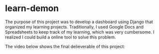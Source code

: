 # learn-demon

The purpose of this project was to develop a dashboard using Django that organized my learning projects. Traditionally, I used Google Docs and Spreadsheets to keep track of my learning, which was very cumbersome. I realized I could build a online tool to solve this problem.

The video below shows the final delieverable of this project:
